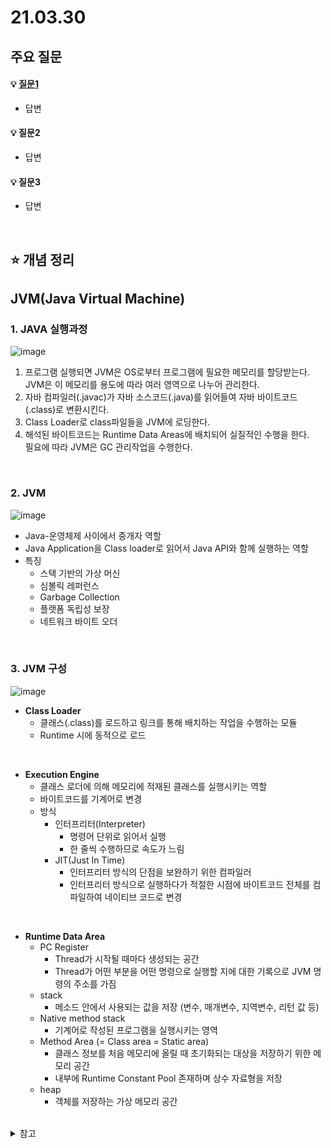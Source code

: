 # 21.03.30

## 주요 질문

#### 💡 [질문1](#개념1)
   * 답변
   
#### 💡 질문2
   * 답변
   
#### 💡 질문3
   * 답변

<br/>

## ⭐ 개념 정리

## JVM(Java Virtual Machine)  

### 1. JAVA 실행과정  
![image](https://user-images.githubusercontent.com/36289638/112978161-f57fa200-9191-11eb-94b0-5df16a655957.png)

1. 프로그램 실행되면 JVM은 OS로부터 프로그램에 필요한 메모리를 할당받는다.   
    JVM은 이 메모리를 용도에 따라 여러 영역으로 나누어 관리한다.
2. 자바 컴파일러(.javac)가 자바 소스코드(.java)를 읽어들여 자바 바이트코드(.class)로 변환시킨다.
3. Class Loader로 class파일들을 JVM에 로딩한다.
4. 해석된 바이트코드는 Runtime Data Areas에 배치되어 실질적인 수행을 한다.  
    필요에 따라 JVM은 GC 관리작업을 수행한다.

<br>

### 2. JVM
![image](https://user-images.githubusercontent.com/36289638/112975366-805e9d80-918e-11eb-9b9c-9532573560ee.png)  
* Java-운영체제 사이에서 중개자 역할
* Java Application을 Class loader로 읽어서 Java API와 함께 실행하는 역할
* 특징 
    * 스택 기반의 가상 머신
    * 심볼릭 레퍼런스 
    * Garbage Collection
    * 플랫폼 독립성 보장
    * 네트워크 바이트 오더

<br>

### 3. JVM 구성  
![image](https://user-images.githubusercontent.com/36289638/112978318-24961380-9192-11eb-8754-c918726890c3.png)

* **Class Loader**
    * 클래스(.class)를 로드하고 링크를 통해 배치하는 작업을 수행하는 모듈
    * Runtime 시에 동적으로 로드

<br>

* **Execution Engine**
    * 클래스 로더에 의해 메모리에 적재된 클래스를 실행시키는 역할
    * 바이트코드를 기계어로 변경
    * 방식 
        * 인터프리터(Interpreter)
            * 명령어 단위로 읽어서 실행
            * 한 줄씩 수행하므로 속도가 느림
        * JIT(Just In Time)
            * 인터프리터 방식의 단점을 보완하기 위한 컴파일러
            * 인터프리터 방식으로 실행하다가 적절한 시점에 바이트코드 전체를 컴파일하여 네이티브 코드로 변경

<br>

* **Runtime Data Area**
    * PC Register
        * Thread가 시작될 때마다 생성되는 공간
        * Thread가 어떤 부분을 어떤 명령으로 실행할 지에 대한 기록으로 JVM 명령의 주소를 가짐
    * stack
        * 메소드 안에서 사용되는 값을 저장 (변수, 매개변수, 지역변수, 리턴 값 등)
    * Native method stack
        * 기계어로 작성된 프로그램을 실행시키는 영역
    * Method Area (= Class area = Static area)
        * 클래스 정보를 처음 메모리에 올릴 때 초기화되는 대상을 저장하기 위한 메모리 공간
        * 내부에 Runtime Constant Pool 존재하며 상수 자료형을 저장
    * heap
        * 객체를 저장하는 가상 메모리 공간

<br>

<details markdown="1">
    <summary>참고</summary>
    <ul>
    <li>https://catsbi.oopy.io/df0df290-9188-45c1-b056-b8fe032d88ca</li>
    <li>https://asfirstalways.tistory.com/15</li>
    </ul>
</details>